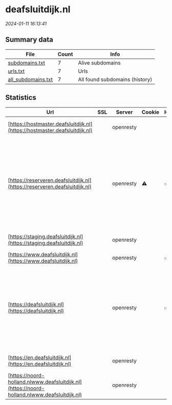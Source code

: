 # deafsluitdijk.nl
*2024-01-11 16:13:41*
## Summary data
| File       | Count | Info |
|------------|-------|------|
|[subdomains.txt](/data/deafsluitdijk.nl/subdomains.txt)|7|Alive subdomains|
|[urls.txt](/data/deafsluitdijk.nl/urls.txt)|7|Urls|
|[all_subdomains.txt](/data/deafsluitdijk.nl/all_subdomains.txt)|7|All found subdomains (history)|
## Statistics
| Url | SSL | Server | Cookie | HSTS | CSP | XFO | XXP | RP | Tech |Title |
|------------|-------|------|------|------|------|------|------|------|------|------|
|[https://hostmaster.deafsluitdijk.nl](https://hostmaster.deafsluitdijk.nl)| |openresty| | | | | | :white_check_mark: |HSTS Nginx OpenResty|Welcome|
|[https://reserveren.deafsluitdijk.nl](https://reserveren.deafsluitdijk.nl)| |openresty|:warning: |:white_check_mark: | | :white_check_mark: | | :white_check_mark: |Bootstrap Google Tag Manager HSTS MySQL Nginx OpenResty PHP Site Kit:1.114.0 Varnish WordPress Yoast SEO:21.7|Boottochten werk...|
|[https://staging.deafsluitdijk.nl](https://staging.deafsluitdijk.nl)| |openresty| | | | | | :white_check_mark: |HSTS Nginx OpenResty|Welcome|
|[https://www.deafsluitdijk.nl](https://www.deafsluitdijk.nl)| |openresty| |:white_check_mark: |:warning: | :white_check_mark: | | :white_check_mark: |Nginx OpenResty|301 Moved Perman...|
|[https://deafsluitdijk.nl](https://deafsluitdijk.nl)| |openresty| |:white_check_mark: |:warning: | :white_check_mark: | | :white_check_mark: |Google Tag Manager HSTS MySQL Nginx OpenResty PHP Site Kit:1.114.0 Varnish WordPress Yoast SEO:21.7|De Afsluitdijk -...|
|[https://en.deafsluitdijk.nl](https://en.deafsluitdijk.nl)| |openresty| | | | | | :white_check_mark: |HSTS Nginx OpenResty|Welcome|
|[https://noord-holland.nlwww.deafsluitdijk.nl](https://noord-holland.nlwww.deafsluitdijk.nl)| |openresty| | | | | | :white_check_mark: |HSTS Nginx OpenResty|Welcome|